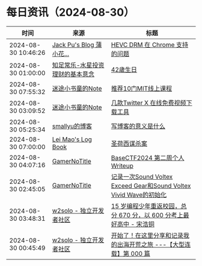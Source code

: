 ﻿# 每日资讯（2024-08-30）

|时间|来源|标题|
|---|---|---|
|2024-08-30 10:46:26|[Jack Pu's Blog 蒲小花...](https://www.jackpu.com/rss/)|[HEVC DRM 在 Chrome 支持的问题](https://www.jackpu.com/hevc-drm-zai-chrome-zhi-chi-de-wen-ti/)|
|2024-08-30 01:00:00|[知足常乐-水星投资理财的基本意念](http://mercurychong.blogspot.com/feeds/posts/default)|[42歲生日](http://mercurychong.blogspot.com/2024/08/42.html)|
|2024-08-30 07:55:32|[迷途小书童的Note](https://xugaoxiang.com/feed)|[推荐10门MIT线上课程](https://xugaoxiang.com/2024/08/30/free-mit-online-courses/)|
|2024-08-30 03:09:52|[迷途小书童的Note](https://xugaoxiang.com/feed)|[几款Twitter X 在线免费视频下载工具](https://xugaoxiang.com/2024/08/30/online-twitter-download-tools/)|
|2024-08-30 05:25:34|[smallyu的博客](https://smallyu.net/atom.xml)|[写博客的意义是什么](https://smallyu.net/2024/08/30/%E5%86%99%E5%8D%9A%E5%AE%A2%E7%9A%84%E6%84%8F%E4%B9%89%E6%98%AF%E4%BB%80%E4%B9%88/)|
|2024-08-30 07:00:00|[Lei Mao's Log Book](https://leimao.github.io/atom.xml)|[圣荷西谋杀案](https://leimao.github.io/essay/%E5%9C%A3%E8%8D%B7%E8%A5%BF%E8%B0%8B%E6%9D%80%E6%A1%88-Fatal-Visit/)|
|2024-08-30 04:07:16|[GamerNoTitle](https://bili33.top/atom.xml)|[BaseCTF2024 第二周个人Writeup](https://bili33.top/posts/BaseCTF2024-Week2-Writeup/)|
|2024-08-30 02:45:05|[GamerNoTitle](https://bili33.top/atom.xml)|[记录一次Sound Voltex Exceed Gear和Sound Voltex Vivid Wave的初始化](https://bili33.top/posts/SDVX-Setup/)|
|2024-08-30 03:48:31|[w2solo - 独立开发者社区](https://w2solo.com/topics/feed)|[15 岁编程少年重返校园，总分 670 分，以 600 分考上最好高中 - 宋浩铜](https://w2solo.com/topics/4980)|
|2024-08-30 00:45:49|[w2solo - 独立开发者社区](https://w2solo.com/topics/feed)|[开始了！在这里分享和记录我的出海开荒之旅 ---【大型连载】第 000 篇](https://w2solo.com/topics/4979)|
